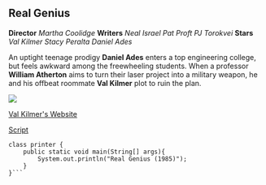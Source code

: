 Real Genius
--- 
**Director** *Martha Coolidge*
**Writers** *Neal Israel* *Pat Proft* *PJ Torokvei*
**Stars** *Val Kilmer* *Stacy Peralta* *Daniel Ades*

An uptight teenage prodigy **Daniel Ades** enters a top engineering college, but feels awkward among the freewheeling students. When a professor **William Atherton** aims to turn their laser project into a military weapon, he and his offbeat roommate **Val Kilmer** plot to ruin the plan.

![]("RealGenius.jpg")

[Val Kilmer's Website](https://valkilmer.com/)

[Script](http://www.dailyscript.com/scripts/real_genius.html)


```
class printer {
    public static void main(String[] args){
        System.out.println("Real Genius (1985)");
    }
}```
